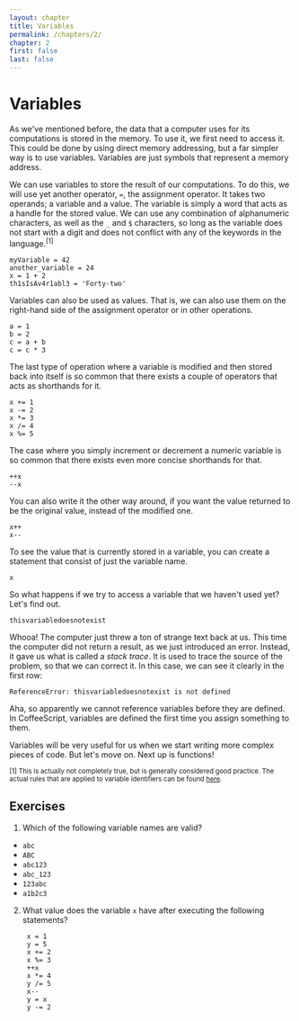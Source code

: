```yaml
---
layout: chapter
title: Variables
permalink: /chapters/2/
chapter: 2
first: false
last: false
---
```

# Variables

As we've mentioned before, the data that a computer uses for its computations is stored in the memory. To use it, we first need to access it. This could be done by using direct memory addressing, but a far simpler way is to use variables. Variables are just symbols that represent a memory address.

We can use variables to store the result of our computations. To do this, we will use yet another operator, `=`, the assignment operator. It takes two operands; a variable and a value. The variable is simply a word that acts as a handle for the stored value. We can use any combination of alphanumeric characters, as well as the `_` and `$` characters, so long as the variable does not start with a digit and does not conflict with any of the keywords in the language.<sup>[1]</sup>

    myVariable = 42
    another_variable = 24
    x = 1 + 2
    th1sIsAv4r1abl3 = 'Forty-two'

Variables can also be used as values. That is, we can also use them on the right-hand side of the assignment operator or in other operations.

    a = 1
    b = 2
    c = a + b
    c = c * 3

The last type of operation where a variable is modified and then stored back into itself is so common that there exists a couple of operators that acts as shorthands for it.

    x += 1
    x -= 2
    x *= 3
    x /= 4
    x %= 5

The case where you simply increment or decrement a numeric variable is so common that there exists even more concise shorthands for that.

    ++x
    --x

You can also write it the other way around, if you want the value returned to be the original value, instead of the modified one.

    x++
    x--

To see the value that is currently stored in a variable, you can create a statement that consist of just the variable name.

    x

So what happens if we try to access a variable that we haven't used yet? Let's find out.

    thisvariabledoesnotexist

Whooa! The computer just threw a ton of strange text back at us. This time the computer did not return a result, as we just introduced an error. Instead, it gave us what is called a *stack trace*. It is used to trace the source of the problem, so that we can correct it. In this case, we can see it clearly in the first row:

`ReferenceError: thisvariabledoesnotexist is not defined`

Aha, so apparently we cannot reference variables before they are defined. In CoffeeScript, variables are defined the first time you assign something to them.

Variables will be very useful for us when we start writing more complex pieces of code. But let's move on. Next up is functions!

<sub>[1] This is actually not completely true, but is generally considered good practice. The actual rules that are applied to variable identifiers can be found [here](http://www.ecma-international.org/ecma-262/5.1/#sec-7.6).</sub>

## Exercises

1. Which of the following variable names are valid?

  * `abc`
  * `ABC`
  * `abc123`
  * `abc_123`
  * `123abc`
  * `a1b2c3`

2. What value does the variable `x` have after executing the following statements?

        x = 1
        y = 5
        x += 2
        x %= 3
        ++x
        x *= 4
        y /= 5
        x--
        y = x
        y -= 2
